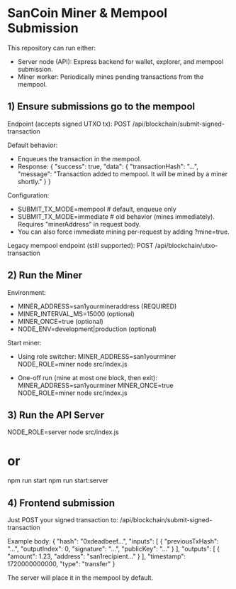 # SanCoin Miner & Mempool Submission

This repository can run either:
- Server node (API): Express backend for wallet, explorer, and mempool submission.
- Miner worker: Periodically mines pending transactions from the mempool.

## 1) Ensure submissions go to the mempool

Endpoint (accepts signed UTXO tx):
POST /api/blockchain/submit-signed-transaction

Default behavior:
- Enqueues the transaction in the mempool.
- Response:
  {
    "success": true,
    "data": {
      "transactionHash": "…",
      "message": "Transaction added to mempool. It will be mined by a miner shortly."
    }
  }

Configuration:
- SUBMIT_TX_MODE=mempool   # default, enqueue only
- SUBMIT_TX_MODE=immediate # old behavior (mines immediately). Requires "minerAddress" in request body.
- You can also force immediate mining per-request by adding ?mine=true.

Legacy mempool endpoint (still supported):
POST /api/blockchain/utxo-transaction

## 2) Run the Miner

Environment:
- MINER_ADDRESS=san1yourmineraddress (REQUIRED)
- MINER_INTERVAL_MS=15000 (optional)
- MINER_ONCE=true (optional)
- NODE_ENV=development|production (optional)

Start miner:
- Using role switcher:
  MINER_ADDRESS=san1yourminer NODE_ROLE=miner node src/index.js

- One-off run (mine at most one block, then exit):
  MINER_ADDRESS=san1yourminer MINER_ONCE=true NODE_ROLE=miner node src/index.js

## 3) Run the API Server

NODE_ROLE=server node src/index.js
# or
npm run start
npm run start:server

## 4) Frontend submission

Just POST your signed transaction to:
  /api/blockchain/submit-signed-transaction

Example body:
{
  "hash": "0xdeadbeef...",
  "inputs": [
    { "previousTxHash": "…", "outputIndex": 0, "signature": "…", "publicKey": "…" }
  ],
  "outputs": [
    { "amount": 1.23, "address": "san1recipient…" }
  ],
  "timestamp": 1720000000000,
  "type": "transfer"
}

The server will place it in the mempool by default.
